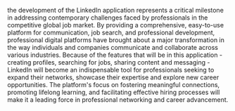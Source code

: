 the development of the LinkedIn application represents a critical milestone in addressing contemporary challenges faced by professionals in the competitive global job market. By providing a comprehensive, easy-to-use platform for communication, job search, and professional development, professional digital platforms have brought about a major transformation in the way individuals and companies communicate and collaborate across various industries.
Because of the features that will be in this application - creating profiles, searching for jobs, sharing content and messaging -
LinkedIn will become an indispensable tool for professionals seeking to expand their networks, showcase their expertise and explore new career opportunities. 
The platform's focus on fostering meaningful connections, promoting lifelong learning,
and facilitating effective hiring processes will make it a leading force in professional networking and career advancement.
